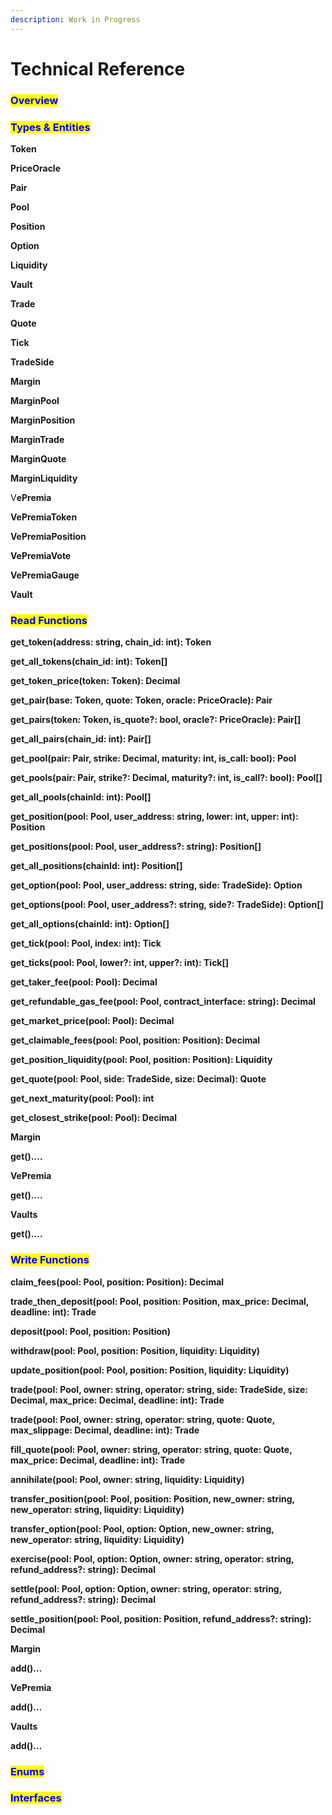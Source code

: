 ```yaml
---
description: Work in Progress
---
```


# Technical Reference

### <mark style="color:blue;">Overview</mark>

### <mark style="color:blue;">Types & Entities</mark>

**Token**

**PriceOracle**

**Pair**

**Pool**

**Position**

**Option**

**Liquidity**

**Vault**

**Trade**

**Quote**

**Tick**

**TradeSide**

**Margin**

**MarginPool**

**MarginPosition**

**MarginTrade**

**MarginQuote**

**MarginLiquidity**

V**ePremia**

**VePremiaToken**

**VePremiaPosition**

**VePremiaVote**

**VePremiaGauge**

**Vault**

### <mark style="color:blue;">Read Functions</mark>

**get\_token(address: string, chain\_id: int): Token**

**get\_all\_tokens(chain\_id: int): Token\[]**

**get\_token\_price(token: Token): Decimal**

**get\_pair(base: Token, quote: Token, oracle: PriceOracle): Pair**

**get\_pairs(token: Token, is\_quote?: bool, oracle?: PriceOracle): Pair\[]**

**get\_all\_pairs(chain\_id: int): Pair\[]**

**get\_pool(pair: Pair, strike: Decimal, maturity: int, is\_call: bool): Pool**

**get\_pools(pair: Pair, strike?: Decimal, maturity?: int, is\_call?: bool): Pool\[]**

**get\_all\_pools(chainId: int): Pool\[]**

**get\_position(pool: Pool, user\_address: string, lower: int, upper: int): Position**

**get\_positions(pool: Pool, user\_address?: string): Position\[]**

**get\_all\_positions(chainId: int): Position\[]**

**get\_option(pool: Pool, user\_address: string, side: TradeSide): Option**

**get\_options(pool: Pool, user\_address?: string, side?: TradeSide): Option\[]**

**get\_all\_options(chainId: int): Option\[]**

**get\_tick(pool: Pool, index: int): Tick**

**get\_ticks(pool: Pool, lower?: int, upper?: int): Tick\[]**

**get\_taker\_fee(pool: Pool): Decimal**

**get\_refundable\_gas\_fee(pool: Pool, contract\_interface: string): Decimal**

**get\_market\_price(pool: Pool): Decimal**

**get\_claimable\_fees(pool: Pool, position: Position): Decimal**

**get\_position\_liquidity(pool: Pool, position: Position): Liquidity**

**get\_quote(pool: Pool, side: TradeSide, size: Decimal): Quote**

**get\_next\_maturity(pool: Pool): int**

**get\_closest\_strike(pool: Pool): Decimal**

**Margin**

**get()….**

**VePremia**

**get()….**

**Vaults**

**get()….**

### <mark style="color:blue;">Write Functions</mark>

**claim\_fees(pool: Pool, position: Position): Decimal**

**trade\_then\_deposit(pool: Pool, position: Position, max\_price: Decimal, deadline: int): Trade**

**deposit(pool: Pool, position: Position)**

**withdraw(pool: Pool, position: Position, liquidity: Liquidity)**

**update\_position(pool: Pool, position: Position, liquidity: Liquidity)**

**trade(pool: Pool, owner: string, operator: string, side: TradeSide, size: Decimal, max\_price: Decimal, deadline: int): Trade**

**trade(pool: Pool, owner: string, operator: string, quote: Quote, max\_slippage: Decimal, deadline: int): Trade**

**fill\_quote(pool: Pool, owner: string, operator: string, quote: Quote, max\_price: Decimal, deadline: int): Trade**

**annihilate(pool: Pool, owner: string, liquidity: Liquidity)**

**transfer\_position(pool: Pool, position: Position, new\_owner: string, new\_operator: string, liquidity: Liquidity)**

**transfer\_option(pool: Pool, option: Option, new\_owner: string, new\_operator: string, liquidity: Liquidity)**

**exercise(pool: Pool, option: Option, owner: string, operator: string, refund\_address?: string): Decimal**

**settle(pool: Pool, option: Option, owner: string, operator: string, refund\_address?: string): Decimal**

**settle\_position(pool: Pool, position: Position, refund\_address?: string): Decimal**

**Margin**

**add()…**

**VePremia**

**add()…**

**Vaults**

**add()…**

### <mark style="color:blue;">Enums</mark>

### <mark style="color:blue;">Interfaces</mark>
